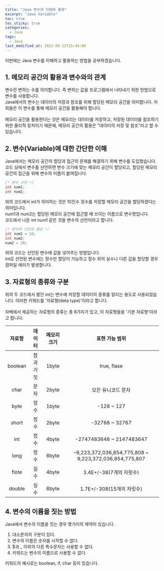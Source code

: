 ```yaml
---
title: "Java 변수의 이해와 활용"
excerpt: "Java Variable"
toc: true
toc_sticky: true
categories:
  - Java
tags:
  - Java
last_modified_at: 2021-09-22T15:44:00
---
```


이번에는 Java 변수를 이해하고 활용하는 방법을 공부하겠습니다.

## 1. 메모리 공간의 활용과 변수와의 관계

변수란 변하는 수를 의미합니다. 즉 변하는 값을 프로그램에서 나타내기 위한 방법으로 변수를 사용합니다.<br/>
Java에서의 변수는 데이터의 저장과 참조를 위해 할당된 메모리 공간을 의미합니다. 저희들은 이 변수를 통해 메모리 공간을
활용해야 합니다.<br/><br/>
메모리 공간을 활용한다는 것은 메모리는 데이터를 저장하고, 저장된 데이터를 참조하기 위한 물리적 장치이기 때문에,
메모리 공간의 활용은 "데이터의 저장 및 참조"라고 할 수 있습니다.<br/>

## 2. 변수(Variable)에 대한 간단한 이해

Java에서는 메모리 공간의 할당과 접근의 문제를 해결하기 위해 변수를 도입했습니다.<br/>
코드 상에서 변수를 선언하면 변수 크기에 맞는 메모리 공간이 할당되고, 할당된 메모리 공간의 접근을 위해
변수의 이름이 붙여집니다.

```java
/* 변수 선언 */
int num1;
int num2;
```

위의 코드에서 int가 의미하는 것은 10진수 정수를 저장할 메모리 공간을 할당하겠다는 의미입니다.<br/>
num1과 num2는 할당된 메모리 공간에 접근할 때 쓰이는 이름으로 변수명입니다.<br/>
코드에서 나온 int num1 같은 것을 변수의 선언이라고 합니다.

```java
/* 변수의 선언과 할당 */
int num1 = 10;
int num2;
num2 = 20;
```

위의 코드는 선언된 변수에 값을 넣어주는 방법입니다.<br/>
int로 선언된 변수에는 정수만 할당이 가능하고 정수 외의 실수나 다른 값을 할당할 경우
컴파일 에러가 발생합니다.

## 3. 자료형의 종류와 구분

위의 두 코드에서 봤던 int는 변수에 저장할 데이터의 종류를 알리는 용도로 사용되었습니다.
이러한 키워드를 '자료형(data type)'이라고 합니다. <br/><br/>
자베에서 제공하는 자료형의 종류는 총 8가지가 있고, 이 자료형들을 '기본 자료형'이라고 합니다.

| 자료형  |  데이터   | 메모리 크기 |                     표현 가능 범위                     |
| :-----: | :-------: | :---------: | :----------------------------------------------------: |
| boolean | 참과 거짓 |    1byte    |                      true, flase                       |
|  char   |   문자    |    2byte    |                   모든 유니코드 문자                   |
|  byte   |   정수    |    1byte    |                       -128 ~ 127                       |
|  short  |   정수    |    2byte    |                     -32768 ~ 32767                     |
|   int   |   정수    |    4byte    |                -2747483648 ~ 2147483647                |
|  long   |   정수    |    8byte    | –9,223,372,036,854,775,808 ~ 9,223,372,036,854,775,807 |
|  flote  |   실수    |    4byte    |                3.4E+/-38(7개의 자릿수)                 |
| double  |   실수    |    8byte    |               1.7E+/-308(15개의 자릿수)                |

## 4. 변수의 이름을 짓는 방법

Java에서 변수의 이름을 짓는 경우 몇가지의 제약이 있습니다.

1. 대소문자의 구분이 있다.
2. 변수의 이름은 숫자를 시작할 수 없다.
3. $과 \_ 이외의 다른 특수문자는 사용할 수 없다.
4. 키워드는 변수의 이름으로 사용할 수 없다.

키워드의 예시로는 boolean, if, char 등이 있습니다.
